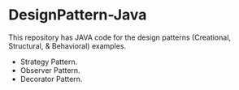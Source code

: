 # DesignPattern-Java
This repository has JAVA code for the design patterns (Creational, Structural, &amp; Behavioral) examples.

- Strategy Pattern.
- Observer Pattern.
- Decorator Pattern.
